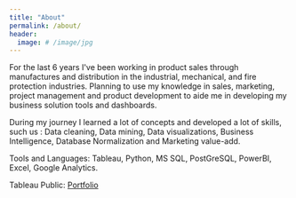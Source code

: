```yaml
---
title: "About"
permalink: /about/
header:
  image: # /image/jpg
---
```


For the last 6 years I've been working in product sales through manufactures and distribution in the industrial, mechanical, and fire protection industries. Planning to use my knowledge in sales, marketing, project management and product development to aide me in developing my business solution tools and dashboards.

During my journey I learned a lot of concepts and developed a lot of skills, such us : Data cleaning, Data mining, Data visualizations, Business Intelligence, Database Normalization and Marketing value-add.

Tools and Languages: Tableau, Python, MS SQL, PostGreSQL, PowerBI, Excel, Google Analytics. 

Tableau Public: [Portfolio](https://public.tableau.com/profile/jeff.ponce#!/?newProfile=&activeTab=0)
